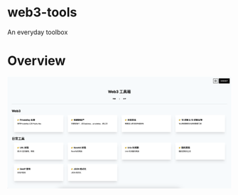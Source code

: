 # web3-tools
 An everyday toolbox

# Overview

![](https://raw.githubusercontent.com/mailbaoer/web3-tools/main/public/images/summary.png)

